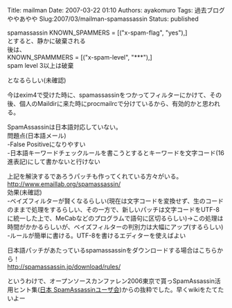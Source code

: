 Title: mailman 
Date: 2007-03-22 01:10
Authors: ayakomuro
Tags:  過去ブログややあやや
Slug:2007/03/mailman-spamassassin
Status: published

 spamassassin
KNOWN\_SPAMMERS = \[(\"x-spam-flag\", \"yes\"),\]  
とすると、静かに破棄される  
後は、  
KNOWN\_SPAMMMERS = \[(\"x-spam-level\", \"\*\*\*\"),\]  
spam level 3以上は破棄

となるらしい(未確認)

今はexim4で受けた時に、spamassassinをつかってフィルターにかけて、その後、個人のMaildirに来た時にprocmailrcで分けているから、有効的かと思われる。

SpamAssassinは日本語対応していない。  
問題点(日本語メール)  
-False Positiveになりやすい  
-日本語キーワードチェックルールを書こうとするとキーワードを文字コード(16進表記)にして書かないと行けない

上記を解決するであろうパッチも作ってくれている方々がいる。  
http://www.emaillab.org/spamassassin/  
効果(未確認)  
-ベイズフィルターが賢くなるらしい(現在は文字コードを変換せず、生のコードのままで処理をするらしい、その一方で、新しいパッチは文字コードをUTF-8に統一した上で、MeCabなどのプログラムで語句に区切るらしい)-\>この処理は時間がかかるらしいが、ベイズフィルターの判別力は大幅にアップ(するらしい)  
-ルールが簡単に書ける。UTF-8を書けるエディターを使えばよい

日本語パッチがあたっているspamassassinをダウンロードする場合はこちらから！  
http://spamassassin.jp/download/rules/

というわけで、オープンソースカンファレン2006東京で貰っSpamAssassin活用ヒント集([日本
SpamAssassinユーザ会](http://spamassassin.jp/))からの抜粋でした。早くwikiをたてたいよー
